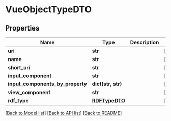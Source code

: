 # VueObjectTypeDTO

## Properties
Name | Type | Description | Notes
------------ | ------------- | ------------- | -------------
**uri** | **str** |  | [optional] 
**name** | **str** |  | [optional] 
**short_uri** | **str** |  | [optional] 
**input_component** | **str** |  | [optional] 
**input_components_by_property** | **dict(str, str)** |  | [optional] 
**view_component** | **str** |  | [optional] 
**rdf_type** | [**RDFTypeDTO**](RDFTypeDTO.md) |  | [optional] 

[[Back to Model list]](../README.md#documentation-for-models) [[Back to API list]](../README.md#documentation-for-api-endpoints) [[Back to README]](../README.md)


